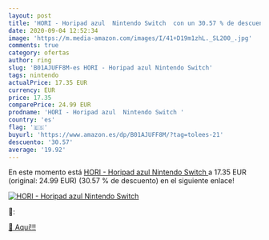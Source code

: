 ```yaml
---
layout: post
title: 'HORI - Horipad azul  Nintendo Switch  con un 30.57 % de descuento'
date: 2020-09-04 12:52:34
image: 'https://m.media-amazon.com/images/I/41+D19m1zhL._SL200_.jpg'
comments: true
category: ofertas
author: ring
slug: 'B01AJUFF8M-es HORI - Horipad azul Nintendo Switch'
tags: nintendo
actualPrice: 17.35 EUR
currency: EUR
price: 17.35
comparePrice: 24.99 EUR
prodname: 'HORI - Horipad azul  Nintendo Switch '
country: 'es'
flag: '🇪🇸'
buyurl: 'https://www.amazon.es/dp/B01AJUFF8M/?tag=tolees-21'
descuento: '30.57'
average: '19.92'
---
```


En este momento está [HORI - Horipad azul  Nintendo Switch ](https://www.amazon.es/dp/B01AJUFF8M/?tag=tolees-21) a 17.35 EUR (original: 24.99 EUR) (30.57 %  de descuento) en el siguiente enlace!

[![HORI - Horipad azul  Nintendo Switch ](https://m.media-amazon.com/images/I/41+D19m1zhL._SL200_.jpg)](https://www.amazon.es/dp/B01AJUFF8M/?tag=tolees-21)

🔎:


[🛒 Aquí!!!](https://www.amazon.es/dp/B01AJUFF8M/?tag=tolees-21)
